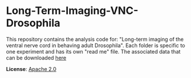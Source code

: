# Long-Term-Imaging-VNC-Drosophila

This repository contains the analysis code for: "Long-term imaging of the ventral nerve cord in behaving adult Drosophila". Each folder is specific to one experiment and has its own "read me" file. 
The associated data that can be downloaded [here](https://dataverse.harvard.edu/dataverse/long_term_imaging_vnc_drosophila)

**License**:
[Apache 2.0](https://www.apache.org/licenses/LICENSE-2.0)
